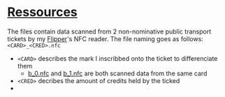 # [Ressources](https://github.com/DarkKooky/public-transport-ticket-cracking/tree/main/resources)
The files contain data scanned from 2 non-nominative public transport tickets by my [Flipper](https://flipperzero.one)'s NFC reader.
The file naming goes as follows: `<CARD>_<CRED>.nfc`
- `<CARD>` describes the mark I inscribbed onto the ticket to differenciate them
  - [b_0.nfc](https://github.com/DarkKooky/public-transport-ticket-cracking/blob/main/resources/b_0.nfc) and [b_1.nfc](https://github.com/DarkKooky/public-transport-ticket-cracking/blob/main/resources/b_1.nfc) are both scanned data from the same card
- `<CRED>` decribes the amount of credits held by the ticked
- 
